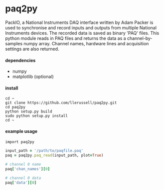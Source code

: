 # paq2py
PackIO, a National Instruments DAQ interface written by Adam Packer is used to synchronise and record inputs and outputs from multiple National Instruments devices. The recorded data is saved as binary 'PAQ' files. This python module reads in PAQ files and returns the data as a channel-by-samples numpy array. Channel names, hardware lines and acquisition settings are also returned.

#### dependencies
* numpy
* matplotlib (optional)

#### install
```
cd ~
git clone https://github.com/llerussell/paq2py.git
cd paq2py
python setup.py build
sudo python setup.py install
cd ~
```

#### example usage
```ruby
import paq2py

input_path = '/path/to/paqfile.paq'
paq = paq2py.paq_read(input_path, plot=True)

# channel 0 name
paq['chan_names'][0]

# channel 0 data
paq['data'][0]
```
